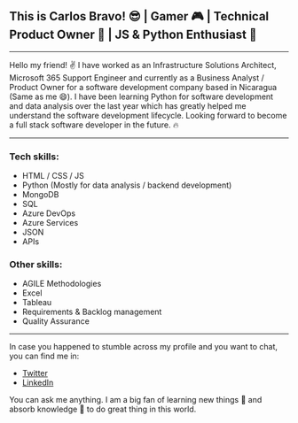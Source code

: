 
##  This is Carlos Bravo! :sunglasses:  |  Gamer :video_game: | Technical Product Owner :eyes: |  JS & Python Enthusiast :snake:
***
Hello my friend! :v: I have worked as an Infrastructure Solutions Architect, Microsoft 365 Support Engineer and currently as a Business Analyst / Product Owner
for a software development company based in Nicaragua (Same as me :smile:). I have been learning Python for software development and data analysis over the last year
which has greatly helped me understand the software development lifecycle. Looking forward to become a full stack software developer in the future. :fire:
***
### Tech skills:
* HTML / CSS / JS
* Python (Mostly for data analysis / backend development)
* MongoDB
* SQL
* Azure DevOps
* Azure Services
* JSON
* APIs
### Other skills:
* AGILE Methodologies
* Excel
* Tableau
* Requirements & Backlog management
* Quality Assurance
***
In case you happened to stumble across my profile and you want to chat, you can find me in:
* [Twitter](https://twitter.com/carlos_bra31870)
* [LinkedIn](https://www.linkedin.com/in/carlos-bravo-48b551155)  

You can ask me anything. I am a big fan of learning new things :wrench: and absorb knowledge :brain: to do great thing in this world.
